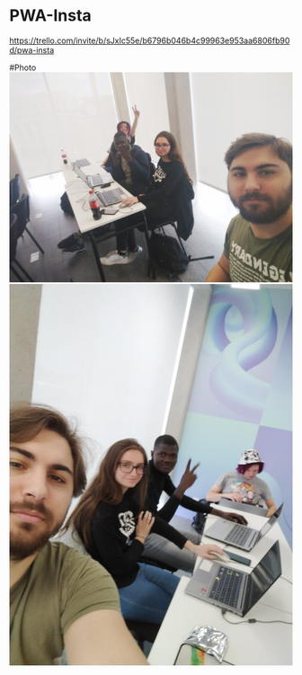 # PWA-Insta
https://trello.com/invite/b/sJxIc55e/b6796b046b4c99963e953aa6806fb90d/pwa-insta


#Photo
 ![alt text](img2.jpg) 
 ![alt text](img.png)
 
